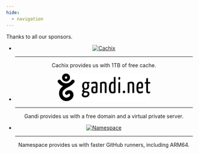 ```yaml
---
hide:
  - navigation
---
```


Thanks to all our sponsors.

<div style="text-align:center" class="grid cards" markdown>

-   [<img src="https://raw.githubusercontent.com/cachix/docs.cachix.org/master/source/logo.png" width="250" alt="Cachix">](https://cachix.org)

    ---

    Cachix provides us with 1TB of free cache.

-   [<img src="https://raw.githubusercontent.com/Gandi/.github/b1f21a402d9223c672476b41148429f538be5303/logos/black.svg" width="250" alt="Gandi">](https://www.gandi.net/)

    ---

    Gandi provides us with a free domain and a virtual private server.

-   [<img src="../logo_namespace_filled_lightbg.png" width="250" alt="Namespace">](https://cloud.namespace.so)

    ---

    Namespace provides us with faster GitHub runners, including ARM64.

</div>
